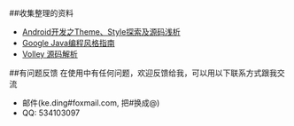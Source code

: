 ##收集整理的资料

* [Android开发之Theme、Style探索及源码浅析](http://blog.csdn.net/yanbober/article/details/51015630)
* [Google Java编程风格指南](http://www.hawstein.com/posts/google-java-style.html)
* [Volley 源码解析](http://blog.csdn.net/geolo/article/details/43966171)

##有问题反馈
在使用中有任何问题，欢迎反馈给我，可以用以下联系方式跟我交流

* 邮件(ke.ding#foxmail.com, 把#换成@)
* QQ: 534103097
